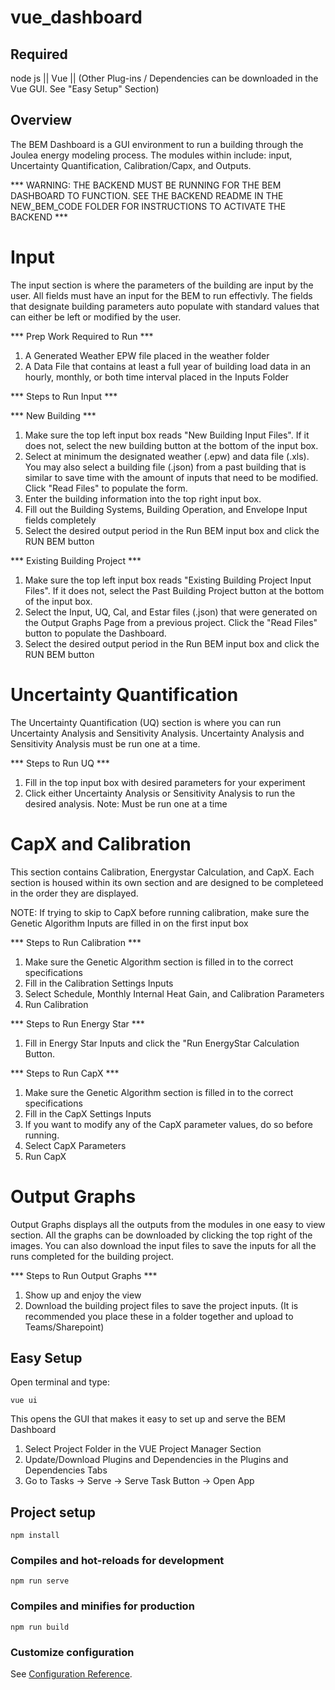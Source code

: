 # vue_dashboard

## Required
node js || Vue || (Other Plug-ins / Dependencies can be downloaded in the Vue GUI. See "Easy Setup" Section)

## Overview

The BEM Dashboard is a GUI environment to run a building through the Joulea energy modeling process. The modules within include: input, Uncertainty Quantification, Calibration/Capx, and Outputs.

*** WARNING: THE BACKEND MUST BE RUNNING FOR THE BEM DASHBOARD TO FUNCTION. SEE THE BACKEND README IN THE NEW_BEM_CODE FOLDER FOR INSTRUCTIONS TO ACTIVATE THE BACKEND ***

# Input
The input section is where the parameters of the building are input by the user. All fields must have an input for the BEM to run effectivly. The fields that designate building parameters auto populate with standard values that can either be left or modified by the user. 

*** Prep Work Required to Run *** 
1) A Generated Weather EPW file placed in the weather folder
2) A Data File that contains at least a full year of building load data in an hourly, monthly, or both time interval placed in the Inputs Folder

*** Steps to Run Input ***

*** New Building ***
1) Make sure the top left input box reads "New Building Input Files". If it does not, select the new building button at the bottom of the input box.
2) Select at minimum the designated weather (.epw) and data file (.xls). You may also select a building file (.json) from a past building that is similar to save time with the amount of inputs that need to be modified. Click "Read Files" to populate the form.
3) Enter the building information into the top right input box.
4) Fill out the Building Systems, Building Operation, and Envelope Input fields completely
5) Select the desired output period in the Run BEM input box and click the RUN BEM button

*** Existing Building Project ***
1) Make sure the top left input box reads "Existing Building Project Input Files". If it does not, select the Past Building Project button at the bottom of the input box.
2) Select the Input, UQ, Cal, and Estar files (.json) that were generated on the Output Graphs Page from a previous project. Click the "Read Files" button to populate the Dashboard. 
5) Select the desired output period in the Run BEM input box and click the RUN BEM button

# Uncertainty Quantification
The Uncertainty Quantification (UQ) section is where you can run Uncertainty Analysis and Sensitivity Analysis. Uncertainty Analysis and Sensitivity Analysis must be run one at a time. 

*** Steps to Run UQ ***
1) Fill in the top input box with desired parameters for your experiment
2) Click either Uncertainty Analysis or Sensitivity Analysis to run the desired analysis. Note: Must be run one at a time

# CapX and Calibration
This section contains Calibration, Energystar Calculation, and CapX. Each section is housed within its own section and are designed to be completeed in the order they are displayed. 

NOTE: If trying to skip to CapX before running calibration, make sure the Genetic Algorithm Inputs are filled in on the first input box

*** Steps to Run Calibration ***
1) Make sure the Genetic Algorithm section is filled in to the correct specifications
2) Fill in the Calibration Settings Inputs
3) Select Schedule, Monthly Internal Heat Gain, and Calibration Parameters
4) Run Calibration

*** Steps to Run Energy Star ***
1) Fill in Energy Star Inputs and click the "Run EnergyStar Calculation Button.

*** Steps to Run CapX ***
1) Make sure the Genetic Algorithm section is filled in to the correct specifications
2) Fill in the CapX Settings Inputs
3) If you want to modify any of the CapX parameter values, do so before running.
4) Select CapX Parameters
5) Run CapX

# Output Graphs
Output Graphs displays all the outputs from the modules in one easy to view section. All the graphs can be downloaded by clicking the top right of the images. You can also download the input files to save the inputs for all the runs completed for the building project. 

*** Steps to Run Output Graphs ***
1) Show up and enjoy the view
2) Download the building project files to save the project inputs. (It is recommended you place these in a folder together and upload to Teams/Sharepoint)

## Easy Setup

Open terminal and type: 
```
vue ui
```

This opens the GUI that makes it easy to set up and serve the BEM Dashboard

1) Select Project Folder in the VUE Project Manager Section
2) Update/Download Plugins and Dependencies in the Plugins and Dependencies Tabs
3) Go to Tasks -> Serve -> Serve Task Button -> Open App

## Project setup
```
npm install
```

### Compiles and hot-reloads for development
```
npm run serve
```

### Compiles and minifies for production
```
npm run build
```


### Customize configuration
See [Configuration Reference](https://cli.vuejs.org/config/).

